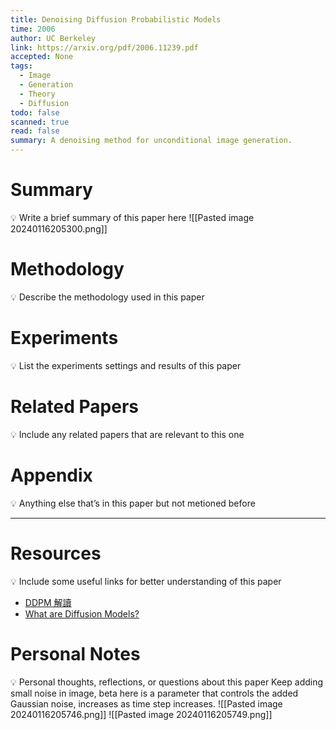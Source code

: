 ```yaml
---
title: Denoising Diffusion Probabilistic Models
time: 2006
author: UC Berkeley
link: https://arxiv.org/pdf/2006.11239.pdf
accepted: None
tags:
  - Image
  - Generation
  - Theory
  - Diffusion
todo: false
scanned: true
read: false
summary: A denoising method for unconditional image generation.
---
```

# Summary
💡 Write a brief summary of this paper here
![[Pasted image 20240116205300.png]]
# Methodology
💡 Describe the methodology used in this paper

# Experiments
💡 List the experiments settings and results of this paper

# Related Papers
💡 Include any related papers that are relevant to this one

# Appendix
💡 Anything else that’s in this paper but not metioned before

---
# Resources
💡 Include some useful links for better understanding of this paper
- [DDPM 解讀](https://zhuanlan.zhihu.com/p/578123804)
- [What are Diffusion Models?](https://lilianweng.github.io/posts/2021-07-11-diffusion-models/)
# Personal Notes
💡 Personal thoughts, reflections, or questions about this paper
Keep adding small noise in image, beta here is a parameter that controls the added Gaussian noise, increases as time step increases.
![[Pasted image 20240116205746.png]]
![[Pasted image 20240116205749.png]]